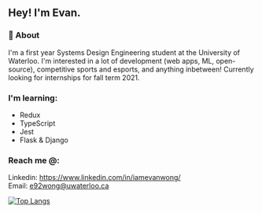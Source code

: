 ## Hey! I'm Evan.


### 🙌 About 

I'm a first year Systems Design Engineering student at the University of Waterloo. I'm interested in a lot of development (web apps, ML, open-source), competitive sports and esports, and anything inbetween! Currently looking for internships for fall term 2021.

### I'm learning:
- Redux
- TypeScript
- Jest 
- Flask & Django


### Reach me @:
Linkedin: https://www.linkedin.com/in/iamevanwong/
<br>
Email: e92wong@uwaterloo.ca

[![Top Langs](https://github-readme-stats.vercel.app/api/top-langs/?username=eevanwong&layout=compact)](https://github.com/anuraghazra/github-readme-stats)
